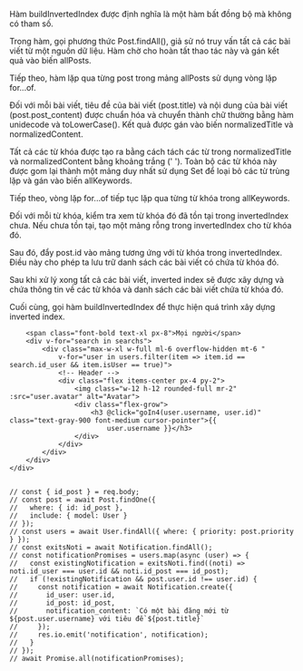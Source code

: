 Hàm buildInvertedIndex được định nghĩa là một hàm bất đồng bộ mà không có tham số.

Trong hàm, gọi phương thức Post.findAll(), giả sử nó truy vấn tất cả các bài viết từ một nguồn dữ liệu. Hàm chờ cho hoàn tất thao tác này và gán kết quả vào biến allPosts.

Tiếp theo, hàm lặp qua từng post trong mảng allPosts sử dụng vòng lặp for...of.

Đối với mỗi bài viết, tiêu đề của bài viết (post.title) và nội dung của bài viết (post.post_content) được chuẩn hóa và chuyển thành chữ thường bằng hàm unidecode và toLowerCase(). Kết quả được gán vào biến normalizedTitle và normalizedContent.

Tất cả các từ khóa được tạo ra bằng cách tách các từ trong normalizedTitle và normalizedContent bằng khoảng trắng (' '). Toàn bộ các từ khóa này được gom lại thành một mảng duy nhất sử dụng Set để loại bỏ các từ trùng lặp và gán vào biến allKeywords.

Tiếp theo, vòng lặp for...of tiếp tục lặp qua từng từ khóa trong allKeywords.

Đối với mỗi từ khóa, kiểm tra xem từ khóa đó đã tồn tại trong invertedIndex chưa. Nếu chưa tồn tại, tạo một mảng rỗng trong invertedIndex cho từ khóa đó.

Sau đó, đẩy post.id vào mảng tương ứng với từ khóa trong invertedIndex. Điều này cho phép ta lưu trữ danh sách các bài viết có chứa từ khóa đó.

Sau khi xử lý xong tất cả các bài viết, inverted index sẽ được xây dựng và chứa thông tin về các từ khóa và danh sách các bài viết chứa từ khóa đó.

Cuối cùng, gọi hàm buildInvertedIndex để thực hiện quá trình xây dựng inverted index.


 <div class="shadow-md mt-2">

        <span class="font-bold text-xl px-8">Mọi người</span>
        <div v-for="search in searchs">
            <div class="max-w-xl w-full ml-6 overflow-hidden mt-6 "
                v-for="user in users.filter(item => item.id == search.id_user && item.isUser == true)">
                <!-- Header -->
                <div class="flex items-center px-4 py-2">
                    <img class="w-12 h-12 rounded-full mr-2" :src="user.avatar" alt="Avatar">
                    <div class="flex-grow">
                        <h3 @click="goIn4(user.username, user.id)" class="text-gray-900 font-medium cursor-pointer">{{
                            user.username }}</h3>
                    </div>
                </div>
            </div>
        </div>
    </div> 


    // const { id_post } = req.body;
    // const post = await Post.findOne({ 
    //   where: { id: id_post },
    //   include: { model: User } 
    // });
    // const users = await User.findAll({ where: { priority: post.priority } });
    // const exitsNoti = await Notification.findAll();
    // const notificationPromises = users.map(async (user) => {
    //   const existingNotification = exitsNoti.find((noti) => noti.id_user === user.id && noti.id_post === id_post);
    //   if (!existingNotification && post.user.id !== user.id) {
    //     const notification = await Notification.create({
    //       id_user: user.id,
    //       id_post: id_post,
    //       notification_content: `Có một bài đăng mới từ ${post.user.username} với tiêu đề ${post.title}`
    //     });
    //     res.io.emit('notification', notification);
    //   }
    // });
    // await Promise.all(notificationPromises);